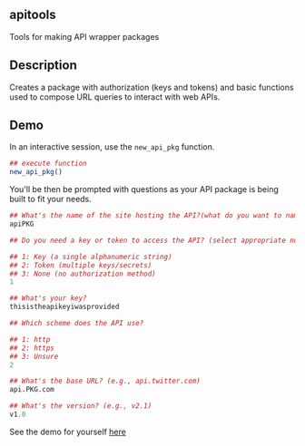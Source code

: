 
apitools
--------

Tools for making API wrapper packages

Description
-----------

Creates a package with authorization (keys and tokens) and basic functions used to compose URL queries to interact with web APIs.

Demo
----

In an interactive session, use the `new_api_pkg` function.

``` r
## execute function
new_api_pkg()
```

You'll be then be prompted with questions as your API package is being built to fit your needs.

``` r
## What's the name of the site hosting the API?(what do you want to name the package?)
apiPKG

## Do you need a key or token to access the API? (select appropriate number)

## 1: Key (a single alphanumeric string)
## 2: Token (multiple keys/secrets)
## 3: None (no authorization method)
1

## What's your key?
thisistheapikeyiwasprovided

## Which scheme does the API use?

## 1: http
## 2: https
## 3: Unsure
2

## What's the base URL? (e.g., api.twitter.com)
api.PKG.com

## What's the version? (e.g., v2.1)
v1.0
```

See the demo for yourself [here](apiPKG)

